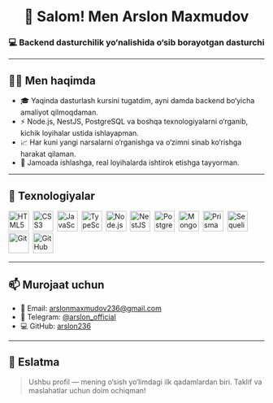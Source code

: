 <h1 align="center">👋 Salom! Men Arslon Maxmudov</h1>
<h3 align="center">💻 Backend dasturchilik yo‘nalishida o‘sib borayotgan dasturchi</h3>

---

## 🧑‍💻 Men haqimda

- 🎓 Yaqinda dasturlash kursini tugatdim, ayni damda backend bo‘yicha amaliyot qilmoqdaman.
- ⚡ Node.js, NestJS, PostgreSQL va boshqa texnologiyalarni o‘rganib, kichik loyihalar ustida ishlayapman.
- 📈 Har kuni yangi narsalarni o‘rganishga va o‘zimni sinab ko‘rishga harakat qilaman.
- 🤝 Jamoada ishlashga, real loyihalarda ishtirok etishga tayyorman.

---

## 🚀 Texnologiyalar

<p align="left">
  <img src="https://cdn.jsdelivr.net/gh/devicons/devicon/icons/html5/html5-original.svg" title="HTML5" width="40" height="40"/>&nbsp;
  <img src="https://cdn.jsdelivr.net/gh/devicons/devicon/icons/css3/css3-original.svg" title="CSS3" width="40" height="40"/>&nbsp;
  <img src="https://cdn.jsdelivr.net/gh/devicons/devicon/icons/javascript/javascript-original.svg" title="JavaScript" width="40" height="40"/>&nbsp;
  <img src="https://cdn.jsdelivr.net/gh/devicons/devicon/icons/typescript/typescript-original.svg" title="TypeScript" width="40" height="40"/>&nbsp;
  <img src="https://cdn.jsdelivr.net/gh/devicons/devicon/icons/nodejs/nodejs-original.svg" title="Node.js" width="40" height="40"/>&nbsp;
  <img src="https://cdn.jsdelivr.net/gh/devicons/devicon/icons/nestjs/nestjs-plain.svg" title="NestJS" width="40" height="40"/>&nbsp;
  <img src="https://cdn.jsdelivr.net/gh/devicons/devicon/icons/postgresql/postgresql-original.svg" title="PostgreSQL" width="40" height="40"/>&nbsp;
  <img src="https://cdn.jsdelivr.net/gh/devicons/devicon/icons/mongodb/mongodb-original.svg" title="MongoDB" width="40" height="40"/>&nbsp;
  <img src="https://cdn.jsdelivr.net/gh/devicons/devicon/icons/prisma/prisma-original.svg" title="Prisma" width="40" height="40"/>&nbsp;
  <img src="https://cdn.jsdelivr.net/gh/devicons/devicon/icons/sequelize/sequelize-original.svg" title="Sequelize" width="40" height="40"/>&nbsp;
  <img src="https://cdn.jsdelivr.net/gh/devicons/devicon/icons/git/git-original.svg" title="Git" width="40" height="40"/>&nbsp;
  <img src="https://cdn.jsdelivr.net/gh/devicons/devicon/icons/github/github-original.svg" title="GitHub" width="40" height="40"/>&nbsp;
</p>

---

## 📫 Murojaat uchun

- 📧 Email: [arslonmaxmudov236@gmail.com](mailto:arslonmaxmudov236@gmail.com)
- 💬 Telegram: [@arslon_official](https://t.me/arslon_official)
- 💻 GitHub: [arslon236](https://github.com/arslon236)

---

## 📝 Eslatma

> Ushbu profil — mening o‘sish yo‘limdagi ilk qadamlardan biri. Taklif va maslahatlar uchun doim ochiqman!


